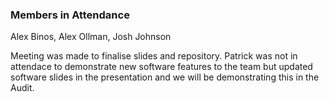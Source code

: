 ### Members in Attendance
Alex Binos, Alex Ollman, Josh Johnson

Meeting was made to finalise slides and repository. Patrick was not in attendace to demonstrate new software features to the team but updated software slides in the presentation and we will be demonstrating this in the Audit. 
